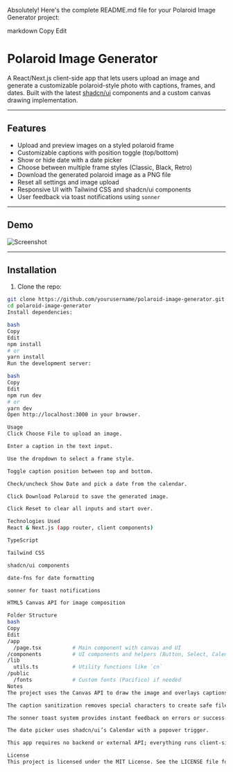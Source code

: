 Absolutely! Here's the complete README.md file for your Polaroid Image Generator project:

markdown
Copy
Edit

# Polaroid Image Generator

A React/Next.js client-side app that lets users upload an image and generate a customizable polaroid-style photo with captions, frames, and dates. Built with the latest [shadcn/ui](https://ui.shadcn.com/) components and a custom canvas drawing implementation.

---

## Features

- Upload and preview images on a styled polaroid frame
- Customizable captions with position toggle (top/bottom)
- Show or hide date with a date picker
- Choose between multiple frame styles (Classic, Black, Retro)
- Download the generated polaroid image as a PNG file
- Reset all settings and image upload
- Responsive UI with Tailwind CSS and shadcn/ui components
- User feedback via toast notifications using `sonner`

---

## Demo

![Screenshot](./screenshot.png)

---

## Installation

1. Clone the repo:

```bash
git clone https://github.com/yourusername/polaroid-image-generator.git
cd polaroid-image-generator
Install dependencies:

bash
Copy
Edit
npm install
# or
yarn install
Run the development server:

bash
Copy
Edit
npm run dev
# or
yarn dev
Open http://localhost:3000 in your browser.

Usage
Click Choose File to upload an image.

Enter a caption in the text input.

Use the dropdown to select a frame style.

Toggle caption position between top and bottom.

Check/uncheck Show Date and pick a date from the calendar.

Click Download Polaroid to save the generated image.

Click Reset to clear all inputs and start over.

Technologies Used
React & Next.js (app router, client components)

TypeScript

Tailwind CSS

shadcn/ui components

date-fns for date formatting

sonner for toast notifications

HTML5 Canvas API for image composition

Folder Structure
bash
Copy
Edit
/app
  /page.tsx          # Main component with canvas and UI
/components          # UI components and helpers (Button, Select, Calendar, etc.)
/lib
  utils.ts           # Utility functions like `cn`
/public
  /fonts             # Custom fonts (Pacifico) if needed
Notes
The project uses the Canvas API to draw the image and overlays captions and date.

The caption sanitization removes special characters to create safe filenames.

The sonner toast system provides instant feedback on errors or success.

The date picker uses shadcn/ui’s Calendar with a popover trigger.

This app requires no backend or external API; everything runs client-side.

License
This project is licensed under the MIT License. See the LICENSE file for details.
```
